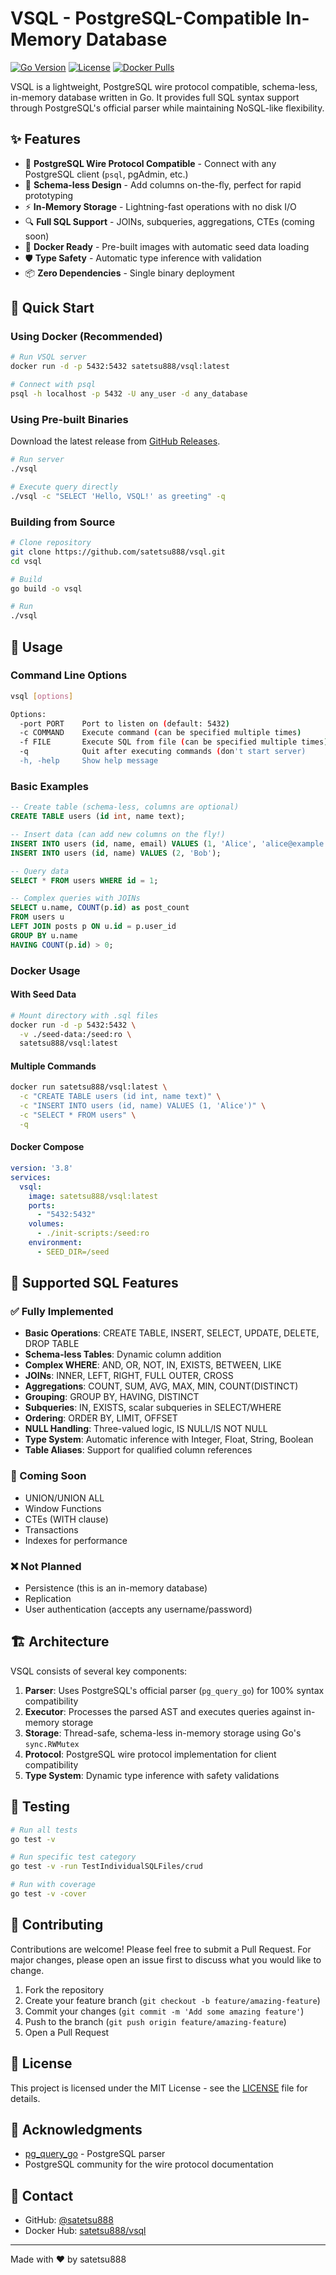# VSQL - PostgreSQL-Compatible In-Memory Database

[![Go Version](https://img.shields.io/badge/Go-1.21+-blue.svg)](https://golang.org)
[![License](https://img.shields.io/badge/license-MIT-green.svg)](LICENSE)
[![Docker Pulls](https://img.shields.io/docker/pulls/satetsu888/vsql.svg)](https://hub.docker.com/r/satetsu888/vsql)

VSQL is a lightweight, PostgreSQL wire protocol compatible, schema-less, in-memory database written in Go. It provides full SQL syntax support through PostgreSQL's official parser while maintaining NoSQL-like flexibility.

## ✨ Features

- 🚀 **PostgreSQL Wire Protocol Compatible** - Connect with any PostgreSQL client (`psql`, pgAdmin, etc.)
- 🔄 **Schema-less Design** - Add columns on-the-fly, perfect for rapid prototyping
- ⚡ **In-Memory Storage** - Lightning-fast operations with no disk I/O
- 🔍 **Full SQL Support** - JOINs, subqueries, aggregations, CTEs (coming soon)
- 🐳 **Docker Ready** - Pre-built images with automatic seed data loading
- 🛡️ **Type Safety** - Automatic type inference with validation
- 📦 **Zero Dependencies** - Single binary deployment

## 🚀 Quick Start

### Using Docker (Recommended)

```bash
# Run VSQL server
docker run -d -p 5432:5432 satetsu888/vsql:latest

# Connect with psql
psql -h localhost -p 5432 -U any_user -d any_database
```

### Using Pre-built Binaries

Download the latest release from [GitHub Releases](https://github.com/satetsu888/vsql/releases).

```bash
# Run server
./vsql

# Execute query directly
./vsql -c "SELECT 'Hello, VSQL!' as greeting" -q
```

### Building from Source

```bash
# Clone repository
git clone https://github.com/satetsu888/vsql.git
cd vsql

# Build
go build -o vsql

# Run
./vsql
```

## 📖 Usage

### Command Line Options

```bash
vsql [options]

Options:
  -port PORT    Port to listen on (default: 5432)
  -c COMMAND    Execute command (can be specified multiple times)
  -f FILE       Execute SQL from file (can be specified multiple times)
  -q            Quit after executing commands (don't start server)
  -h, -help     Show help message
```

### Basic Examples

```sql
-- Create table (schema-less, columns are optional)
CREATE TABLE users (id int, name text);

-- Insert data (can add new columns on the fly!)
INSERT INTO users (id, name, email) VALUES (1, 'Alice', 'alice@example.com');
INSERT INTO users (id, name) VALUES (2, 'Bob');

-- Query data
SELECT * FROM users WHERE id = 1;

-- Complex queries with JOINs
SELECT u.name, COUNT(p.id) as post_count
FROM users u
LEFT JOIN posts p ON u.id = p.user_id
GROUP BY u.name
HAVING COUNT(p.id) > 0;
```

### Docker Usage

#### With Seed Data
```bash
# Mount directory with .sql files
docker run -d -p 5432:5432 \
  -v ./seed-data:/seed:ro \
  satetsu888/vsql:latest
```

#### Multiple Commands
```bash
docker run satetsu888/vsql:latest \
  -c "CREATE TABLE users (id int, name text)" \
  -c "INSERT INTO users (id, name) VALUES (1, 'Alice')" \
  -c "SELECT * FROM users" \
  -q
```

#### Docker Compose
```yaml
version: '3.8'
services:
  vsql:
    image: satetsu888/vsql:latest
    ports:
      - "5432:5432"
    volumes:
      - ./init-scripts:/seed:ro
    environment:
      - SEED_DIR=/seed
```

## 🔧 Supported SQL Features

### ✅ Fully Implemented

- **Basic Operations**: CREATE TABLE, INSERT, SELECT, UPDATE, DELETE, DROP TABLE
- **Schema-less Tables**: Dynamic column addition
- **Complex WHERE**: AND, OR, NOT, IN, EXISTS, BETWEEN, LIKE
- **JOINs**: INNER, LEFT, RIGHT, FULL OUTER, CROSS
- **Aggregations**: COUNT, SUM, AVG, MAX, MIN, COUNT(DISTINCT)
- **Grouping**: GROUP BY, HAVING, DISTINCT
- **Subqueries**: IN, EXISTS, scalar subqueries in SELECT/WHERE
- **Ordering**: ORDER BY, LIMIT, OFFSET
- **NULL Handling**: Three-valued logic, IS NULL/IS NOT NULL
- **Type System**: Automatic inference with Integer, Float, String, Boolean
- **Table Aliases**: Support for qualified column references

### 🚧 Coming Soon

- UNION/UNION ALL
- Window Functions
- CTEs (WITH clause)
- Transactions
- Indexes for performance

### ❌ Not Planned

- Persistence (this is an in-memory database)
- Replication
- User authentication (accepts any username/password)

## 🏗️ Architecture

VSQL consists of several key components:

1. **Parser**: Uses PostgreSQL's official parser (`pg_query_go`) for 100% syntax compatibility
2. **Executor**: Processes the parsed AST and executes queries against in-memory storage
3. **Storage**: Thread-safe, schema-less in-memory storage using Go's `sync.RWMutex`
4. **Protocol**: PostgreSQL wire protocol implementation for client compatibility
5. **Type System**: Dynamic type inference with safety validations

## 🧪 Testing

```bash
# Run all tests
go test -v

# Run specific test category
go test -v -run TestIndividualSQLFiles/crud

# Run with coverage
go test -v -cover
```

## 🤝 Contributing

Contributions are welcome! Please feel free to submit a Pull Request. For major changes, please open an issue first to discuss what you would like to change.

1. Fork the repository
2. Create your feature branch (`git checkout -b feature/amazing-feature`)
3. Commit your changes (`git commit -m 'Add some amazing feature'`)
4. Push to the branch (`git push origin feature/amazing-feature`)
5. Open a Pull Request

## 📝 License

This project is licensed under the MIT License - see the [LICENSE](LICENSE) file for details.

## 🙏 Acknowledgments

- [pg_query_go](https://github.com/pganalyze/pg_query_go) - PostgreSQL parser
- PostgreSQL community for the wire protocol documentation

## 📧 Contact

- GitHub: [@satetsu888](https://github.com/satetsu888)
- Docker Hub: [satetsu888/vsql](https://hub.docker.com/r/satetsu888/vsql)

---

Made with ❤️ by satetsu888